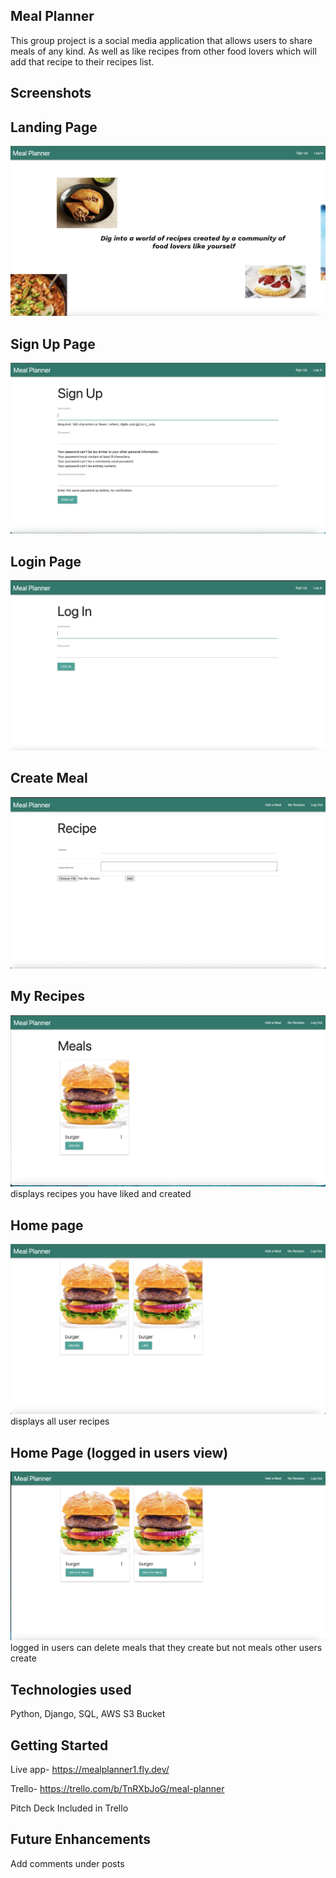 ## Meal Planner
This group project is a social media application that allows users to share meals of any kind. As well as like recipes from other food lovers which will add that recipe to their recipes list.

## Screenshots

## Landing Page
![Alt text](<Screenshot 2023-08-29 at 8.32.48 AM.png>)



## Sign Up Page
![Alt text](<Screenshot 2023-08-29 at 8.33.05 AM.png>)


## Login Page
![Alt text](<Screenshot 2023-08-29 at 8.33.29 AM.png>)


## Create Meal
![Alt text](<Screenshot 2023-08-29 at 8.29.20 AM.png>)


## My Recipes
![Alt text](<Screenshot 2023-08-29 at 8.31.57 AM.png>)
displays recipes you have liked and created


## Home page
![Alt text](<Screenshot 2023-08-29 at 8.32.19 AM.png>)
displays all user recipes


## Home Page (logged in users view)
![Alt text](<Screenshot 2023-08-29 at 8.39.34 AM.png>)
logged in users can delete meals that they create but not meals other users create


## Technologies used
Python, Django, SQL, AWS S3 Bucket

## Getting Started 

Live app- https://mealplanner1.fly.dev/

Trello- https://trello.com/b/TnRXbJoG/meal-planner

Pitch Deck Included in Trello

## Future Enhancements 
 Add comments under posts